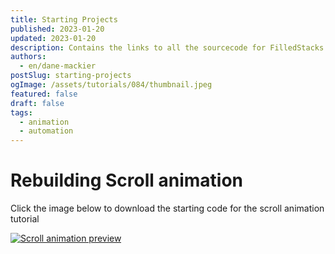 ```yaml
---
title: Starting Projects
published: 2023-01-20
updated: 2023-01-20
description: Contains the links to all the sourcecode for FilledStacks tutorials
authors:
  - en/dane-mackier
postSlug: starting-projects
ogImage: /assets/tutorials/084/thumbnail.jpeg
featured: false
draft: false
tags:
  - animation
  - automation
---
```


# Rebuilding Scroll animation

Click the image below to download the starting code for the scroll animation tutorial

[![Scroll animation preview](/assets/tutorials/084/084.jpeg)](https://firebasestorage.googleapis.com/v0/b/filledstacks.appspot.com/o/tutorials%2Fscroll_animations.zip?alt=media&token=1801acd6-6d24-4ffa-ab06-ee792fe5a2e6)
